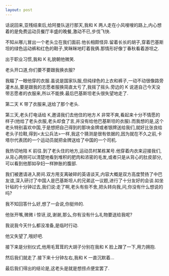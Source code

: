 ```yaml
---
layout: post
---
```


话说回来,亚残结束后,给阿曼队送行那天,我和 K 两人走在小风嗖嗖的路上,内心想着的是免费运动员餐厅丰盛的晚餐,激动不已,步伐飞快.

不知从哪儿冒出一个老头立在我们面前.他长相颇怪异.留着长长的胡子,穿着巴基斯坦的绿色运动裤和红色的鞋子,笑眯眯地盯着我俩.那情形好像丁春秋看着游坦之.

出于职业习惯,我和 K 礼貌朝他微笑.

老头开口道,你们要不要跟我换衣服?

我瞄了一眼他穿的衣服.虽说是国家队服,但纯绿色的上衣和裤子,一动不动很像路旁灌木丛,要是跟我的志愿者服换简直太亏了,我摇了摇头.旁边的 K 说道自己今天没带志愿者的衣服来,所以不能换.最后巴基斯坦老头很失望地走了.

第二天 K 带了衣服来,送给了那个老头.

第三天,老头打电话给 K,邀请我们去他住的地方.K 非常不爽,看起来十分不情愿的样子(他给了老头衣服,老头却食了言,并没有给他巴基斯坦的衣服).而我想的是,这个老头特别喜欢中国,于是想把自己得到的那块金牌或者银牌送给我们,就好比张良给老头子捡鞋,得到<太公兵法>一样,我这个猜测是很有依据的,因为就在不久之前,卡塔尔代表团的一个运动员就把金牌送给了中国的一个司机.

我热切地陪 K 前往.到了老头住的地方,运动员村某栋某号.他穿着内衣来迎接我们,从背心两侧可以清楚地看到堆积的肥肉和浓密的毛发,或者只是从背心的肚皮部分,可以看到他那如孕妇一样肿胀的腹部.

我们被邀请进入房间.双方用支离破碎的英语谈天,内容大概是双方高度赞扬了中巴友谊,深入研讨了中国人是巴基斯坦人的兄弟这一议题,进行了十分友好的会谈.如坐针毡的十分钟过去,我们说:走了啊,老头有些不舍,把头转向我,问,你没有什么想说的吗?

我不知回答什么好,想了一会说,你挺帅的.

他张开嘴,微微 i 惊讶,说,谢谢,那么,你有没有什么礼物要送给我呢?

我说我今天什么都没准备,是临时行动.

他又失望了,哦好吧.

接下来是分别仪式,他用毛茸茸的大胡子分别在我和 K 脸上蹭了一下,用力拥抱.

然后我们就走了.接下来十分钟左右,我和 K 一直沉默着...

最后我们得出的结论是,这老头是就是想捞点便宜罢了.
